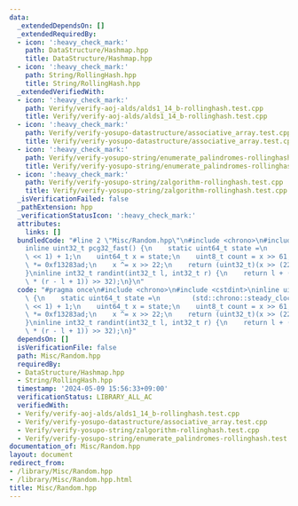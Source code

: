 ```yaml
---
data:
  _extendedDependsOn: []
  _extendedRequiredBy:
  - icon: ':heavy_check_mark:'
    path: DataStructure/Hashmap.hpp
    title: DataStructure/Hashmap.hpp
  - icon: ':heavy_check_mark:'
    path: String/RollingHash.hpp
    title: String/RollingHash.hpp
  _extendedVerifiedWith:
  - icon: ':heavy_check_mark:'
    path: Verify/verify-aoj-alds/alds1_14_b-rollinghash.test.cpp
    title: Verify/verify-aoj-alds/alds1_14_b-rollinghash.test.cpp
  - icon: ':heavy_check_mark:'
    path: Verify/verify-yosupo-datastructure/associative_array.test.cpp
    title: Verify/verify-yosupo-datastructure/associative_array.test.cpp
  - icon: ':heavy_check_mark:'
    path: Verify/verify-yosupo-string/enumerate_palindromes-rollinghash.test.cpp
    title: Verify/verify-yosupo-string/enumerate_palindromes-rollinghash.test.cpp
  - icon: ':heavy_check_mark:'
    path: Verify/verify-yosupo-string/zalgorithm-rollinghash.test.cpp
    title: Verify/verify-yosupo-string/zalgorithm-rollinghash.test.cpp
  _isVerificationFailed: false
  _pathExtension: hpp
  _verificationStatusIcon: ':heavy_check_mark:'
  attributes:
    links: []
  bundledCode: "#line 2 \"Misc/Random.hpp\"\n#include <chrono>\n#include <cstdint>\n\
    inline uint32_t pcg32_fast() {\n    static uint64_t state =\n        (std::chrono::steady_clock::now().time_since_epoch().count()\
    \ << 1) + 1;\n    uint64_t x = state;\n    uint8_t count = x >> 61;\n    state\
    \ *= 0xf13283ad;\n    x ^= x >> 22;\n    return (uint32_t)(x >> (22 + count));\n\
    }\ninline int32_t randint(int32_t l, int32_t r) {\n    return l + (((int64_t)pcg32_fast()\
    \ * (r - l + 1)) >> 32);\n}\n"
  code: "#pragma once\n#include <chrono>\n#include <cstdint>\ninline uint32_t pcg32_fast()\
    \ {\n    static uint64_t state =\n        (std::chrono::steady_clock::now().time_since_epoch().count()\
    \ << 1) + 1;\n    uint64_t x = state;\n    uint8_t count = x >> 61;\n    state\
    \ *= 0xf13283ad;\n    x ^= x >> 22;\n    return (uint32_t)(x >> (22 + count));\n\
    }\ninline int32_t randint(int32_t l, int32_t r) {\n    return l + (((int64_t)pcg32_fast()\
    \ * (r - l + 1)) >> 32);\n}"
  dependsOn: []
  isVerificationFile: false
  path: Misc/Random.hpp
  requiredBy:
  - DataStructure/Hashmap.hpp
  - String/RollingHash.hpp
  timestamp: '2024-05-09 15:56:33+09:00'
  verificationStatus: LIBRARY_ALL_AC
  verifiedWith:
  - Verify/verify-aoj-alds/alds1_14_b-rollinghash.test.cpp
  - Verify/verify-yosupo-datastructure/associative_array.test.cpp
  - Verify/verify-yosupo-string/zalgorithm-rollinghash.test.cpp
  - Verify/verify-yosupo-string/enumerate_palindromes-rollinghash.test.cpp
documentation_of: Misc/Random.hpp
layout: document
redirect_from:
- /library/Misc/Random.hpp
- /library/Misc/Random.hpp.html
title: Misc/Random.hpp
---
```

